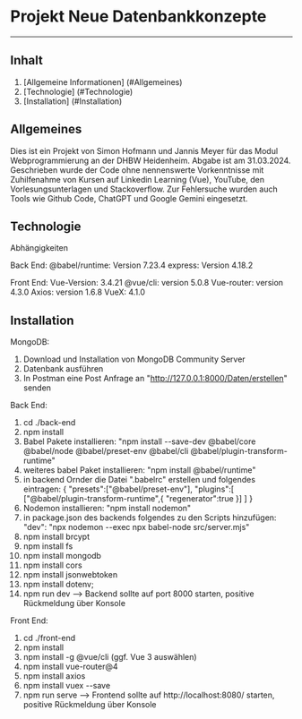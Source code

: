 # Projekt Neue Datenbankkonzepte
***
## Inhalt
1.  [Allgemeine Informationen] (#Allgemeines)
2.  [Technologie] (#Technologie)
3.  [Installation] (#Installation)


## Allgemeines
Dies ist ein Projekt von Simon Hofmann und Jannis Meyer für das Modul Webprogrammierung an der DHBW Heidenheim. Abgabe ist am 31.03.2024.
Geschrieben wurde der Code ohne nennenswerte Vorkenntnisse mit Zuhilfenahme von Kursen auf Linkedin Learning (Vue), YouTube, den Vorlesungsunterlagen und Stackoverflow.
Zur Fehlersuche wurden auch Tools wie Github Code, ChatGPT und Google Gemini eingesetzt.

## Technologie

Abhängigkeiten

Back End:
 @babel/runtime:  Version 7.23.4
 express: Version 4.18.2

Front End:
Vue-Version: 3.4.21
@vue/cli: version 5.0.8
Vue-router: version 4.3.0 
Axios: version 1.6.8
VueX: 4.1.0


 ## Installation

MongoDB:
 1) Download und Installation von MongoDB Community Server
 2) Datenbank ausführen
 3) In Postman eine Post Anfrage an "http://127.0.0.1:8000/Daten/erstellen" senden

 Back End:
 1) cd ./back-end
 2) npm install
 3) Babel Pakete installieren: "npm install --save-dev @babel/core @babel/node @babel/preset-env @babel/cli @babel/plugin-transform-runtime"
 4) weiteres babel Paket installieren: "npm install @babel/runtime"
 5) in backend Ornder die Datei ".babelrc" erstellen und folgendes eintragen:
        {
        "presets":["@babel/preset-env"],
	       "plugins":[
	        ["@babel/plugin-transform-runtime",{
	            "regenerator":true
	        }]
	       ]
	  }
 6) Nodemon installieren: "npm install nodemon"
 7) in package.json des backends folgendes zu den Scripts hinzufügen:
     	"dev": "npx nodemon --exec npx babel-node src/server.mjs"
 8) npm install brcypt
 9) npm install fs
 10) npm install mongodb
 11) npm install cors
 12) npm install jsonwebtoken
 13) npm install dotenv;
 14) npm run dev
 --> Backend sollte auf port 8000 starten, positive Rückmeldung über Konsole

 Front End:
 1) cd ./front-end
 2) npm install
 3) npm install -g @vue/cli (ggf. Vue 3 auswählen)
 3) npm install vue-router@4
 4) npm install axios
 5) npm install vuex --save
 6) npm run serve
 --> Frontend sollte auf http://localhost:8080/ starten, positive Rückmeldung über Konsole

 
